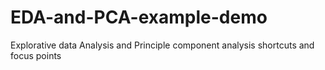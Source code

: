 # EDA-and-PCA-example-demo
Explorative data Analysis and Principle component analysis shortcuts and focus  points 
